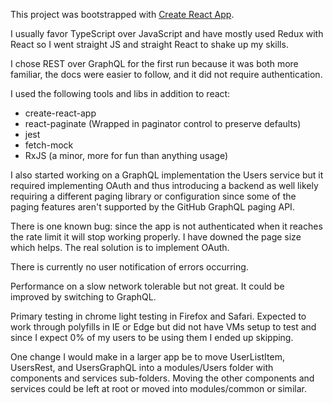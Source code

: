 This project was bootstrapped with [Create React App](https://github.com/facebookincubator/create-react-app).

I usually favor TypeScript over JavaScript and have mostly used Redux with React so I went straight JS and straight React to shake up my skills.

I chose REST over GraphQL for the first run because it was both more familiar, the docs were easier to follow, and it did not require authentication.

I used the following tools and libs in addition to react:
- create-react-app
- react-paginate (Wrapped in paginator control to preserve defaults)
- jest
- fetch-mock
- RxJS (a minor, more for fun than anything usage)

I also started working on a GraphQL implementation the Users service but it required implementing OAuth and thus introducing a backend as well likely requiring a different paging library or configuration since some of the paging features aren't supported by the GitHub GraphQL paging API.

There is one known bug: since the app is not authenticated when it reaches the rate limit it will stop working properly. I have downed the page size which helps. The real solution is to implement OAuth.

There is currently no user notification of errors occurring.

Performance on a slow network tolerable but not great. It could be improved by switching to GraphQL.

Primary testing in chrome light testing in Firefox and Safari. Expected to work through polyfills in IE or Edge but did not have VMs setup to test and since I expect 0% of my users to be using them I ended up skipping.

One change I would make in a larger app be to move UserListItem, UsersRest, and UsersGraphQL into a modules/Users folder with components and services sub-folders. Moving the other components and services could be left at root or moved into modules/common or similar.